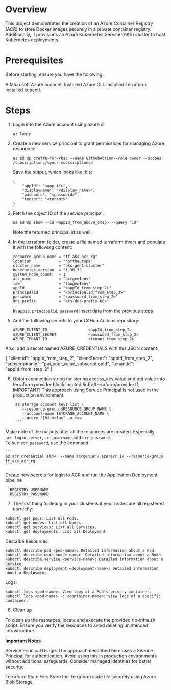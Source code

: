 # Overview  
This project demonstrates the creation of an Azure Container Registry (ACR) to store Docker images securely in a private container registry. Additionally, it provisions an Azure Kubernetes Service (AKS) cluster to host Kubernetes deployments.

# Prerequisites
Before starting, ensure you have the following:

A Microsoft Azure account.
Installed Azure CLI.
Installed Terraform.
Installed kubectl.

# Steps
1. Login into the Azure account using azure cli
    ```
    az login
    ```
2. Create a new service principal to grant permissions for managing Azure resources: 

    ```
    az ad sp create-for-rbac --name GithubAction--role owner --scopes /subscriptions/<your-subscriptions>
    ```

    Save the output, which looks like this:
    ```
    {
        "appId": "<app_if>",
        "displayName": "<display_name>",
        "password": "<password>",
        "tenant": "<tenant>"
    }
    ```

3. Fetch the object ID of the service principal:
    ```
    az ad sp show --id <appId_from_above_step> --query "id"
    ```
    Note the returned principal id as well.

4. In the terraform folder, create a file named terraform.tfvars and populate it with the following content:
    ```
    resource_group_name = "tf_aks_acr_rg"
    location            = "northeurope"
    cluster_name        = "aks-gen1-cluster"
    kubernetes_version  = "1.30.3"
    system_node_count   = 1
    acr_name            = "acrgen1env"
    law                 = "lawgen1env" 
    appId               = "<appId_from_step_2>"
    principalid         = "<principalId_from_step_3>"
    password            = "<password_from_step_2>"
    dns_prefix          = "aks-dns-prefix-k8s"
    ```
    In `appId`, `principalid`, `password` insert data from the previous steps

5. Add the following secrets to your GitHub Actions repository:

    ```
   AZURE_CLIENT_ID               	<appId_from_step_2>
   AZURE_CLIENT_SECRET              <password_from_step_2>
   AZURE_TENANT_ID	                <tenant_from_step_2>
    ```

Also, add a secret named AZURE_CREDENTIALS with this JSON content:

   {
      "clientId": "appId_from_step_2",
      "clientSecret": "appId_from_step_2",
      "subscriptionId": "put_your_value_subscriptionId",
      "tenantId": "appId_from_step_2"
   }
   

6. Obtain connection string for storing access_key value and put value into terraform provider block located /infra/terraform/provider.tf.
IMPORTANT! This approach using Service Principal is not used in the production environment.
     
      ```
       az storage account keys list \
          --resource-group $RESOURCE_GROUP_NAME \
          --account-name $STORAGE_ACCOUNT_NAME \
          --query "[0].value" -o tsv 
       ```
Make note of the outputs after all the resources are created. Especially `acr_login_server`, `acr_username` and `acr_password`.  
To see `acr_password`, use the command 

    ```
    az acr credential show  --name acrgen1env.azurecr.io --resource-group tf_aks_acr_rg  
    ```
Create new secrets for login to ACR and run the Application Deployment pipeline

      REGISTRY_USERNAME 
      REGISTRY_PASSWORD


7. The first thing to debug in your cluster is if your nodes are all registered correctly:
    
```
kubectl get pods: List all Pods.
kubectl get nodes: List all Nodes.
kubectl get services: List all Services.
kubectl get deployments: List all Deployment
```

Describe Resources:
```
kubectl describe pod <pod-name>: Detailed information about a Pod.
kubectl describe node <node-name>: Detailed information about a Node.
kubectl describe service <service-name>: Detailed information about a Service.
kubectl describe deployment <deployment-name>: Detailed information about a Deployment.
```

Logs:

```
kubectl logs <pod-name>: View logs of a Pod's primary container.
kubectl logs <pod-name> -c <container-name>: View logs of a specific container.
```

8. Clean up

To clean up the resources, locate and execute the provided rip-infra.sh script.
Ensure you verify the resources to avoid deleting unintended infrastructure.

**Important Notes**.

Service Principal Usage: The approach described here uses a Service Principal for authentication. Avoid using this in production environments without additional safeguards. Consider managed identities for better security.

Terraform State File: Store the Terraform state file securely using Azure Blob Storage.
